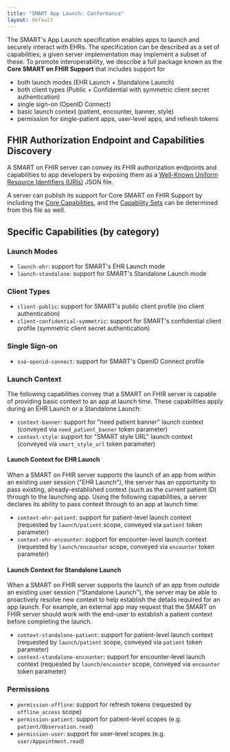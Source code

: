```yaml
---
title: "SMART App Launch: Conformance"
layout: default
---
```


The SMART's App Launch specification enables apps to launch and securely interact with EHRs.
The specification can be described as a set of capabilities; a given server implementation
may implement a subset of these. To promote interoperability, we describe a full package
known as the **Core SMART on FHIR Support** that includes support for

* both launch modes (EHR Launch + Standalone Launch)
* both client types (Public + Confidential with symmetric client secret authentication)
* single sign-on (OpenID Connect)
* basic launch context (patient, encounter, banner, style)
* permission for single-patient apps, user-level apps, and refresh tokens

## FHIR Authorization Endpoint and Capabilities Discovery

A SMART on FHIR server can convey its FHIR authorization endpoints and capabilities to app developers by exposing them as a [Well-Known Uniform Resource Identifiers (URIs)][well-known] JSON file.

A server can publish its support for Core SMART on FHIR Support by including the [Core Capabilities](core-set/index.html), and the [Capability Sets](capability-sets/index.html) can be determined from this file as well.

## Specific Capabilities (by category)

### Launch Modes

* `launch-ehr`: support for SMART's EHR Launch mode  
* `launch-standalone`: support for SMART's Standalone Launch mode  

### Client Types

* `client-public`: support for SMART's public client profile (no client authentication)  
* `client-confidential-symmetric`: support for SMART's confidential client profile (symmetric client secret authentication)

### Single Sign-on

* `sso-openid-connect`: support for SMART's OpenID Connect profile

### Launch Context

The following capabilities convey that a SMART on FHIR server is capable of providing basic context
to an app at launch time. These capabilities apply during an EHR Launch or a Standalone Launch:

* `context-banner`: support for "need patient banner" launch context (conveyed via `need_patient_banner` token parameter)
* `context-style`: support for "SMART style URL" launch context (conveyed via `smart_style_url` token parameter)

#### Launch Context for EHR Launch

When a SMART on FHIR server supports the launch of an app from _within_ an
existing user session ("EHR Launch"), the server has an opportunity to pass
existing, already-established context (such as the current patient ID) through
to the launching app. Using the following capabilities, a server declares its
ability to pass context through to an app at launch time:

* `context-ehr-patient`: support for patient-level launch context (requested by `launch/patient` scope, conveyed via `patient` token parameter)
* `context-ehr-encounter`: support for encounter-level launch context (requested by `launch/encounter` scope, conveyed via `encounter` token parameter)

#### Launch Context for Standalone Launch

When a SMART on FHIR server supports the launch of an app from _outside_ an
existing user session ("Standalone Launch"), the server may be able to
proactively resolve new context to help establish the details required for an
app launch. For example, an external app may request that the SMART on FHIR
server should work with the end-user to establish a patient context before
completing the launch.

* `context-standalone-patient`: support for patient-level launch context (requested by `launch/patient` scope, conveyed via `patient` token parameter)
* `context-standalone-encounter`: support for encounter-level launch context (requested by `launch/encounter` scope, conveyed via `encounter` token parameter)


### Permissions

* `permission-offline`: support for refresh tokens (requested by `offline_access` scope)
* `permission-patient`: support for patient-level scopes (e.g. `patient/Observation.read`)
* `permission-user`: support for user-level scopes (e.g. `user/Appointment.read`)

<br />

[well-known]: ../well-known/index.html
